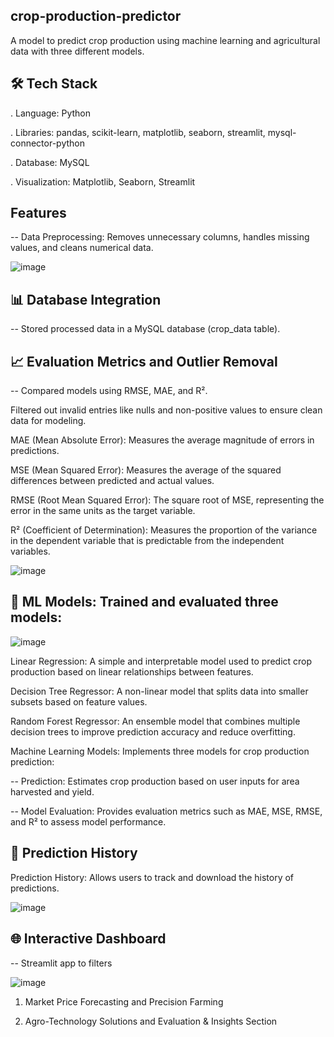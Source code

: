 ## crop-production-predictor
A model to predict crop production using machine learning and agricultural data with three different models.

## 🛠️ Tech Stack
. Language: Python

. Libraries: pandas, scikit-learn, matplotlib, seaborn, streamlit, mysql-connector-python

. Database: MySQL

. Visualization: Matplotlib, Seaborn, Streamlit

## Features
-- Data Preprocessing: Removes unnecessary columns, handles missing values, and cleans numerical data.

![image](https://github.com/user-attachments/assets/5c84fe9c-8e3b-43a6-b144-13aae2cd82e9)


## 📊 Database Integration

-- Stored processed data in a MySQL database (crop_data table).

## 📈 Evaluation Metrics and Outlier Removal 

-- Compared models using RMSE, MAE, and R².

Filtered out invalid entries like nulls and non-positive values to ensure clean data for modeling.

MAE (Mean Absolute Error): Measures the average magnitude of errors in predictions.

MSE (Mean Squared Error): Measures the average of the squared differences between predicted and actual values.

RMSE (Root Mean Squared Error): The square root of MSE, representing the error in the same units as the target variable.

R² (Coefficient of Determination): Measures the proportion of the variance in the dependent variable that is predictable from the independent variables.

![image](https://github.com/user-attachments/assets/c2b1b7bb-dda1-403f-a79c-b5ed355d0bdb)

## 🤖 ML Models: Trained and evaluated three models:

![image](https://github.com/user-attachments/assets/08b32746-121c-4932-8294-b81360fc9138)

Linear Regression: A simple and interpretable model used to predict crop production based on linear relationships between features.

Decision Tree Regressor: A non-linear model that splits data into smaller subsets based on feature values.

Random Forest Regressor: An ensemble model that combines multiple decision trees to improve prediction accuracy and reduce overfitting.

Machine Learning Models: Implements three models for crop production prediction:

-- Prediction: Estimates crop production based on user inputs for area harvested and yield.

-- Model Evaluation: Provides evaluation metrics such as MAE, MSE, RMSE, and R² to assess model performance.

## 📄 Prediction History 

Prediction History: Allows users to track and download the history of predictions.

![image](https://github.com/user-attachments/assets/aa8555d6-ede2-44f8-9381-e8144d33b836)


## 🌐 Interactive Dashboard

-- Streamlit app to filters 

![image](https://github.com/user-attachments/assets/797aaf67-e80d-4a5f-a6ab-6500ede123e5)

1. Market Price Forecasting and Precision Farming

2. Agro-Technology Solutions and Evaluation & Insights Section


